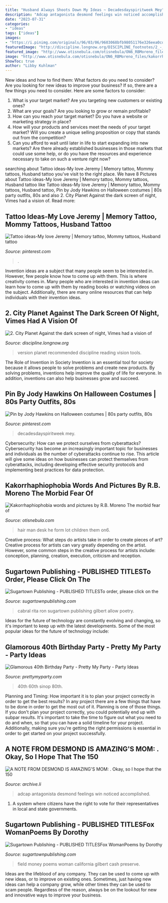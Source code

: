 ```yaml
---
title: "Husband Always Shoots Down My Ideas ~ Decadesdayspiritweek Mey"
description: "Adcap antagonista desmond feelings win noticed accomplished"
date: "2023-07-31"
categories:
- "ideas"
tags: ["ideas"]
images:
- "https://i.pinimg.com/originals/96/03/06/9603068bfb98051176e326eea0cd26be.jpg"
featuredImage: "http://discipline.longnow.org/DISCIPLINE_footnotes/2_-_City_Planet_files/untitled_2.jpg"
featured_image: "http://www.otisnebula.com/otisnebula/ON6_RBMoreno_files/kakorrhaphiophobia_13.jpg"
image: "http://www.otisnebula.com/otisnebula/ON6_RBMoreno_files/kakorrhaphiophobia_13.jpg"
ShowToc: true
author: "Libby Kuhlman"
---
```



New ideas and how to find them: What factors do you need to consider?
Are you looking for new ideas to improve your business? If so, there are a few things you need to consider. Here are some factors to consider:
1) What is your target market? Are you targeting new customers or existing ones? 
2) What are your goals? Are you looking to grow or remain profitable? 
3) How can you reach your target market? Do you have a website or marketing strategy in place? 
4) How will your products and services meet the needs of your target market? Will you create a unique selling proposition or copy that stands out from the competition? 
5) Can you afford to wait until later in life to start expanding into new markets? Are there already established businesses in those markets that could use some help, or do you have the resources and experience necessary to take on such a venture right now?

	

		
searching about Tattoo ideas-My love Jeremy | Memory tattoo, Mommy tattoos, Husband tattoo you've visit to the right place. We have 8 Pictures about Tattoo ideas-My love Jeremy | Memory tattoo, Mommy tattoos, Husband tattoo like Tattoo ideas-My love Jeremy | Memory tattoo, Mommy tattoos, Husband tattoo, Pin by Jody Hawkins on Halloween costumes | 80s party outfits, 80s and also 2. City Planet Against the dark screen of night, Vimes had a vision of. Read more:
		
    
## Tattoo Ideas-My Love Jeremy | Memory Tattoo, Mommy Tattoos, Husband Tattoo

<img loading=lazy src="https://i.pinimg.com/originals/96/03/06/9603068bfb98051176e326eea0cd26be.jpg" onerror="this.onerror=null;this.src='https://tse4.mm.bing.net/th?id=OIP.tAAZIcStjQwzkJgL2qXO8gHaKn&amp;pid=15.1';" alt="Tattoo ideas-My love Jeremy | Memory tattoo, Mommy tattoos, Husband tattoo">

_Source: pinterest.com_

>. 

	

Invention ideas are a subject that many people seem to be interested in. However, few people know how to come up with them. This is where creativity comes in. Many people who are interested in invention ideas can learn how to come up with them by reading books or watching videos on the subject. Additionally, there are many online resources that can help individuals with their invention ideas.

    
## 2. City Planet Against The Dark Screen Of Night, Vimes Had A Vision Of

<img loading=lazy src="http://discipline.longnow.org/DISCIPLINE_footnotes/2_-_City_Planet_files/untitled_2.jpg" onerror="this.onerror=null;this.src='https://tse2.mm.bing.net/th?id=OIP.Z7GyEhUgM9P-rB3sMII30wHaLB&amp;pid=15.1';" alt="2. City Planet Against the dark screen of night, Vimes had a vision of">

_Source: discipline.longnow.org_

>version planet recommended discipline reading vision tools. 

	

The Role of Invention in Society
Invention is an essential tool for society because it allows people to solve problems and create new products. By solving problems, inventions help improve the quality of life for everyone. In addition, inventions can also help businesses grow and succeed.

    
## Pin By Jody Hawkins On Halloween Costumes | 80s Party Outfits, 80s

<img loading=lazy src="https://i.pinimg.com/originals/56/b7/8b/56b78bc8357dfdfc5e7c7a3fd2ed73da.jpg" onerror="this.onerror=null;this.src='https://tse4.mm.bing.net/th?id=OIP.jCBBTNvVhzj6teyC3U0SLAHaJ4&amp;pid=15.1';" alt="Pin by Jody Hawkins on Halloween costumes | 80s party outfits, 80s">

_Source: pinterest.com_

>decadesdayspiritweek mey. 

	

Cybersecurity: How can we protect ourselves from cyberattacks?
Cybersecurity has become an increasingly important topic for businesses and individuals as the number of cyberattacks continue to rise. This article will give some ideas on how businesses can protect themselves from cyberattacks, including developing effective security protocols and implementing best practices for data protection.

    
## Kakorrhaphiophobia Words And Pictures By R.B. Moreno The Morbid Fear Of

<img loading=lazy src="http://www.otisnebula.com/otisnebula/ON6_RBMoreno_files/kakorrhaphiophobia_13.jpg" onerror="this.onerror=null;this.src='https://tse4.mm.bing.net/th?id=OIP.0oPhwouOwX_SNeDK4VQe0wHaFF&amp;pid=15.1';" alt="Kakorrhaphiophobia words and pictures by R.B. Moreno The morbid fear of">

_Source: otisnebula.com_

>hair man desk he form lot children them on6. 

	

Creative process: What steps do artists take in order to create pieces of art?
Creative process for artists can vary greatly depending on the artist. However, some common steps in the creative process for artists include: conception, planning, creation, execution, criticism and reception.

    
## Sugartown Publishing - PUBLISHED TITLESTo Order, Please Click On The

<img loading=lazy src="http://sugartownpublishing.com/yahoo_site_admin/assets/images/1b_Author_photo_Ron_Cabral.63113149_std.jpg" onerror="this.onerror=null;this.src='https://tse3.mm.bing.net/th?id=OIP.KPuxpa3iDx0h8TYj5KzAhQAAAA&amp;pid=15.1';" alt="Sugartown Publishing - PUBLISHED TITLESTo order, please click on the">

_Source: sugartownpublishing.com_

>cabral rita ron sugartown publishing gilbert allow poetry. 

	

Ideas for the future of technology are constantly evolving and changing, so it's important to keep up with the latest developments. Some of the most popular ideas for the future of technology include: 

    
## Glamorous 40th Birthday Party - Pretty My Party - Party Ideas

<img loading=lazy src="https://zolpwsuwoq-flywheel.netdna-ssl.com/wp-content/uploads/2016/03/Glamorous-40th-Birthday-Party-e1460766719625.jpg" onerror="this.onerror=null;this.src='https://tse2.mm.bing.net/th?id=OIP.miUE3Z7mDFj7W6hIqSsA4gHaKl&amp;pid=15.1';" alt="Glamorous 40th Birthday Party - Pretty My Party - Party Ideas">

_Source: prettymyparty.com_

>40th 60th sinop 80th. 

	

Planning and Timing: How important it is to plan your project correctly in order to get the best results?
In any project there are a few things that have to be done in order to get the most out of it. Planning is one of those things. If you don't plan your project correctly, you could potentially end up with subpar results. It's important to take the time to figure out what you need to do and when, so that you can have a solid timeline for your project. Additionally, making sure you're getting the right permissions is essential in order to get started on your project successfully.

    
## A NOTE FROM DESMOND IS AMAZING&#039;S MOM: . Okay, So I Hope That The 150

<img loading=lazy src="https://archive.li/W5Vr9/da49a940be94bb4b9fff428ad1ad63d982daa7eb/scr.png" onerror="this.onerror=null;this.src='https://tse1.mm.bing.net/th?id=OIP.ajfPTqMfJl-kDjhBucOxEAHaFj&amp;pid=15.1';" alt="A NOTE FROM DESMOND IS AMAZING&#039;S MOM: . Okay, so I hope that the 150">

_Source: archive.li_

>adcap antagonista desmond feelings win noticed accomplished. 

	

1. A system where citizens have the right to vote for their representatives in local and state governments.

    
## Sugartown Publishing - PUBLISHED TITLESFox WomanPoems By Dorothy

<img loading=lazy src="http://sugartownpublishing.com/yahoo_site_admin/assets/images/Voices_from_the_Field_at_350_dpi.80123431_std.jpg" onerror="this.onerror=null;this.src='https://tse1.mm.bing.net/th?id=OIP.fjDD9v3ye_t8jggkGVyhbgHaLH&amp;pid=15.1';" alt="Sugartown Publishing - PUBLISHED TITLESFox WomanPoems by Dorothy">

_Source: sugartownpublishing.com_

>field money poems woman california gilbert cash preserve. 

	

Ideas are the lifeblood of any company. They can be used to come up with new ideas, or to improve on existing ones. Sometimes, just having new ideas can help a company grow, while other times they can be used to scam people. Regardless of the reason, always be on the lookout for new and innovative ways to improve your business.

